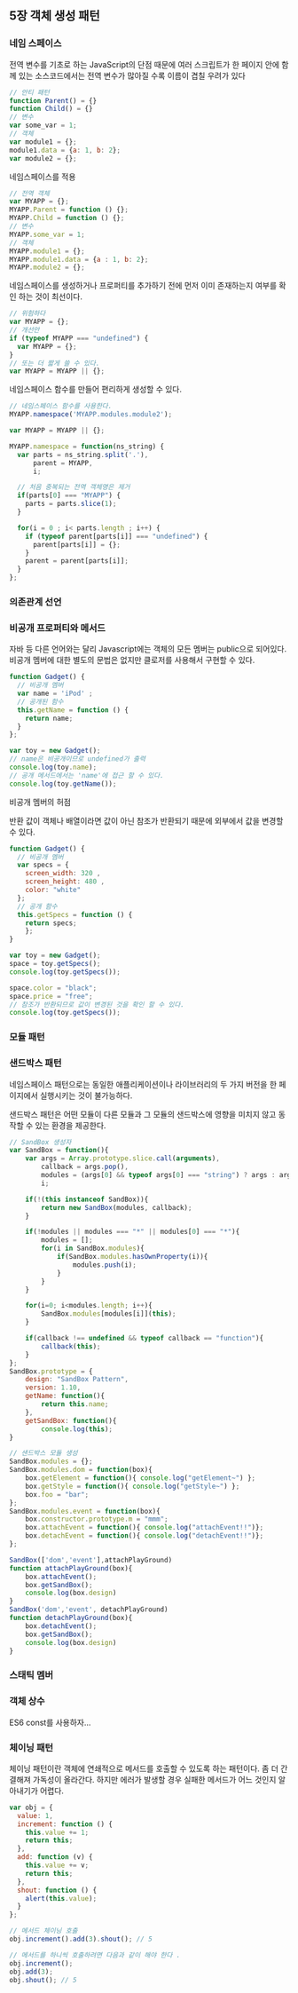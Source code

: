 5장 객체 생성 패턴
------------------

### 네임 스페이스

전역 변수를 기초로 하는 JavaScript의 단점 때문에 여러 스크립트가 한 페이지 안에 함께 있는 소스코드에서는 전역 변수가 많아질 수록 이름이 겹칠 우려가 있다

```javascript
// 안티 패턴
function Parent() = {}
function Child() = {}
// 변수
var some_var = 1;
// 객체
var module1 = {};
module1.data = {a: 1, b: 2};
var module2 = {};
```

네임스페이스를 적용

```javascript
// 전역 객체
var MYAPP = {};
MYAPP.Parent = function () {};
MYAPP.Child = function () {};
// 변수
MYAPP.some_var = 1;
// 객체
MYAPP.module1 = {};
MYAPP.module1.data = {a : 1, b: 2};
MYAPP.module2 = {};
```

네임스페이스를 생성하거나 프로퍼티를 추가하기 전에 먼저 이미 존재하는지 여부를 확인 하는 것이 최선이다.

```javascript
// 위험하다
var MYAPP = {};
// 개선안
if (typeof MYAPP === "undefined") {
  var MYAPP = {};
}
// 또는 더 짧게 쓸 수 있다.
var MYAPP = MYAPP || {};
```

네임스페이스 함수를 만들어 편리하게 생성할 수 있다.

```javascript
// 네임스페이스 함수를 사용한다.
MYAPP.namespace('MYAPP.modules.module2');

var MYAPP = MYAPP || {};

MYAPP.namespace = function(ns_string) {
  var parts = ns_string.split('.'),
      parent = MYAPP,
      i;

  // 처음 중복되는 전역 객체명은 제거
  if(parts[0] === "MYAPP") {
    parts = parts.slice(1);
  }

  for(i = 0 ; i< parts.length ; i++) {
    if (typeof parent[parts[i]] === "undefined") {
      parent[parts[i]] = {};
    }
    parent = parent[parts[i]];    
  }
};
```

### 의존관계 선언

### 비공개 프로퍼티와 메서드

자바 등 다른 언어와는 달리 Javascript에는 객체의 모든 멤버는 public으로 되어있다. 비공개 멤버에 대한 별도의 문법은 없지만 클로저를 사용해서 구현할 수 있다.

```javascript
function Gadget() {
  // 비공개 멤버
  var name = 'iPod' ;
  // 공개된 함수
  this.getName = function () {
    return name;
  }
};

var toy = new Gadget();
// name은 비공개이므로 undefined가 출력
console.log(toy.name);
// 공개 메서드에서는 'name'에 접근 할 수 있다.
console.log(toy.getName());
```

비공개 멤버의 허점

반환 값이 객체나 배열이라면 값이 아닌 참조가 반환되기 때문에 외부에서 값을 변경할 수 있다.

```javascript
function Gadget() {
  // 비공개 멤버
  var specs = {
    screen_width: 320 ,
    screen_height: 480 ,
    color: "white"
  };
  // 공개 함수
  this.getSpecs = function () {
    return specs;
	};
}

var toy = new Gadget();
space = toy.getSpecs();
console.log(toy.getSpecs());

space.color = "black";
space.price = "free";
// 참조가 반환되므로 값이 변경된 것을 확인 할 수 있다.
console.log(toy.getSpecs());
```

### 모듈 패턴

### 샌드박스 패턴

네임스페이스 패턴으로는 동일한 애플리케이션이나 라이브러리의 두 가지 버전을 한 페이지에서 실행시키는 것이 불가능하다.

샌드박스 패턴은 어떤 모듈이 다른 모듈과 그 모듈의 샌드박스에 영향을 미치지 않고 동작할 수 있는 환경을 제공한다.

```javascript
// SandBox 생성자
var SandBox = function(){			
	var args = Array.prototype.slice.call(arguments),
		callback = args.pop(),
		modules = (args[0] && typeof args[0] === "string") ? args : args[0],
		i;

	if(!(this instanceof SandBox)){
		return new SandBox(modules, callback);
	}

	if(!modules || modules === "*" || modules[0] === "*"){
		modules = [];
		for(i in SandBox.modules){
			if(SandBox.modules.hasOwnProperty(i)){
				modules.push(i);
			}
		}
	}

	for(i=0; i<modules.length; i++){
		SandBox.modules[modules[i]](this);
	}

	if(callback !== undefined && typeof callback == "function"){
		callback(this);
	}
};
SandBox.prototype = {
	design: "SandBox Pattern",
	version: 1.10,
	getName: function(){
		return this.name;
	},
	getSandBox: function(){
		console.log(this);
}

// 샌드박스 모듈 생성
SandBox.modules = {};
SandBox.modules.dom = function(box){
	box.getElement = function(){ console.log("getElement~") };
	box.getStyle = function(){ console.log("getStyle~") };
	box.foo = "bar";
};
SandBox.modules.event = function(box){
	box.constructor.prototype.m = "mmm";
	box.attachEvent = function(){ console.log("attachEvent!!")};
	box.detachEvent = function(){ console.log("detachEvent!!")};
};

SandBox(['dom','event'],attachPlayGround)
function attachPlayGround(box){
	box.attachEvent();
	box.getSandBox();
	console.log(box.design)
}
SandBox('dom','event', detachPlayGround)
function detachPlayGround(box){
	box.detachEvent();
	box.getSandBox();
	console.log(box.design)
}

```

### 스태틱 멤버

### 객체 상수

ES6 const를 사용하자...

### 체이닝 패턴

체이닝 패턴이란 객체에 연쇄적으로 메서드를 호출할 수 있도록 하는 패턴이다. 좀 더 간결해져 가독성이 올라간다. 하지만 에러가 발생할 경우 실패한 메서드가 어느 것인지 알아내기가 어렵다.

```javascript
var obj = {
  value: 1,
  increment: function () {
    this.value += 1;
    return this;
  },
  add: function (v) {
    this.value += v;
    return this;
  },
  shout: function () {
    alert(this.value);
  }
};

// 메서드 체이닝 호출
obj.increment().add(3).shout(); // 5

// 메서드를 하니씩 호출하려면 다음과 같이 해야 한다 .
obj.increment();
obj.add(3);
obj.shout(); // 5
```
